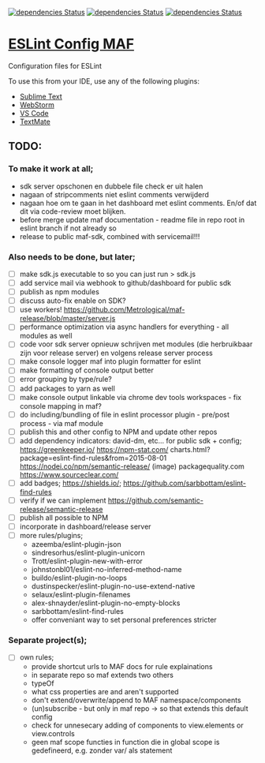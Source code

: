[![dependencies Status](https://david-dm.org/metrological/eslint-config-maf/status.svg?style=flat-square)](https://david-dm.org/metrological/eslint-config-maf)
[![dependencies Status](https://david-dm.org/metrological/eslint-config-maf/peer-status.svg?style=flat-square)](https://david-dm.org/metrological/eslint-config-maf)
[![dependencies Status](https://david-dm.org/metrological/eslint-config-maf/optional-status.svg?style=flat-square)](https://david-dm.org/metrological/eslint-config-maf)

# [ESLint Config MAF](https://git.io/eslint-config-maf "ESLint Config MAF")
Configuration files for ESLint

To use this from your IDE, use any of the following plugins:
- [Sublime Text](https://packagecontrol.io/packages/ESLint "Sublime Text")
- [WebStorm](https://www.jetbrains.com/help/webstorm/2016.2/eslint.html "WebStorm")
- [VS Code](https://marketplace.visualstudio.com/items?itemName=dbaeumer.vscode-eslint "VS Code")
- [TextMate](https://github.com/natesilva/javascript-eslint.tmbundle "TextMate")

## TODO:
### To make it work at all;
- sdk server opschonen en dubbele file check er uit halen
- nagaan of stripcomments niet eslint comments verwijderd
- nagaan hoe om te gaan in het dashboard met eslint comments. En/of dat dit via code-review moet blijken.
- before merge update maf documentation - readme file in repo root in eslint branch if not already so
- release to public maf-sdk, combined with servicemail!!!

### Also needs to be done, but later;
- [ ] make sdk.js executable to so you can just run > sdk.js
- [ ] add service mail via webhook to github/dashboard for public sdk
- [ ] publish as npm modules
- [ ] discuss auto-fix enable on SDK?
- [ ] use workers! https://github.com/Metrological/maf-release/blob/master/server.js
- [ ] performance optimization via async handlers for everything - all modules as well
- [ ] code voor sdk server opnieuw schrijven met modules (die herbruikbaar zijn voor release server) en volgens release server process
- [ ] make console logger maf into plugin formatter for eslint
- [ ] make formatting of console output better
- [ ] error grouping by type/rule?
- [ ] add packages to yarn as well
- [ ] make console output linkable via chrome dev tools workspaces - fix console mapping in maf?
- [ ] do including/bundling of file in eslint processor plugin - pre/post process - via maf module
- [ ] publish this and other config to NPM and update other repos
- [ ] add dependency indicators: david-dm, etc... for public sdk + config; https://greenkeeper.io/ https://npm-stat.com/ charts.html?package=eslint-find-rules&from=2015-08-01 https://nodei.co/npm/semantic-release/ (image) packagequality.com https://www.sourceclear.com/
- [ ] add badges; https://shields.io/; https://github.com/sarbbottam/eslint-find-rules
- [ ] verify if we can implement https://github.com/semantic-release/semantic-release
- [ ] publish all possible to NPM
- [ ] incorporate in dashboard/release server
- [ ] more rules/plugins;
  - azeemba/eslint-plugin-json
  - sindresorhus/eslint-plugin-unicorn
  - Trott/eslint-plugin-new-with-error
  - johnstonbl01/eslint-no-inferred-method-name
  - buildo/eslint-plugin-no-loops
  - dustinspecker/eslint-plugin-no-use-extend-native
  - selaux/eslint-plugin-filenames
  - alex-shnayder/eslint-plugin-no-empty-blocks
  - sarbbottam/eslint-find-rules
  - offer conveniant way to set personal preferences stricter

### Separate project(s);
- [ ] own rules;
  - provide shortcut urls to MAF docs for rule explainations
  - in separate repo so maf extends two others
  - typeOf
  - what css properties are and aren't supported
  - don't extend/overwrite/append to MAF namespace/components
  - (un)subscribe - but only in maf repo -> so that extends this default config
  - check for unnesecary adding of components to view.elements or view.controls
  - geen maf scope functies in function die in global scope is gedefineerd, e.g. zonder var/ als statement
